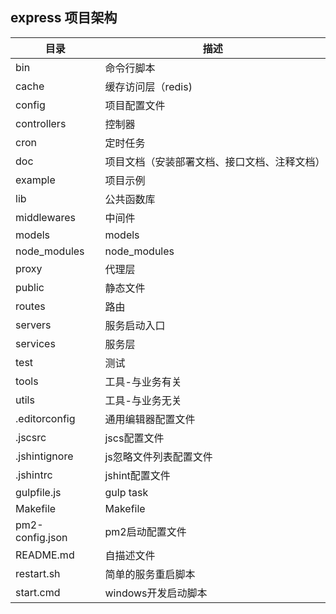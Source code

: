 ## express 项目架构

|目录|描述|
|---|---|
|bin|命令行脚本|
|cache|缓存访问层（redis)|
|config|项目配置文件|
|controllers|控制器|
|cron|定时任务|
|doc|项目文档（安装部署文档、接口文档、注释文档）|
|example|项目示例|
|lib|公共函数库|
|middlewares|中间件|
|models|models|
|node_modules|node_modules|
|proxy|代理层|
|public|静态文件|
|routes|路由|
|servers|服务启动入口|
|services|服务层|
|test|测试|
|tools|工具-与业务有关|
|utils|工具-与业务无关|
|.editorconfig|通用编辑器配置文件|
|.jscsrc|jscs配置文件|
|.jshintignore|js忽略文件列表配置文件|
|.jshintrc|jshint配置文件|
|gulpfile.js|gulp task|
|Makefile|Makefile|
|pm2-config.json|pm2启动配置文件|
|README.md|自描述文件|
|restart.sh|简单的服务重启脚本|
|start.cmd|windows开发启动脚本|